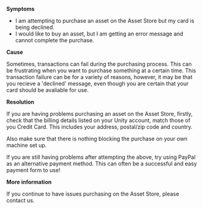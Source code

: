 

**Symptoms**


- I am attempting to purchase an asset on the Asset Store but my card is being declined.
- I would like to buy an asset, but I am getting an error message and cannot complete the purchase.



**Cause**



Sometimes, transactions can fail during the purchasing process. This can be frustrating when you want to purchase something at a certain time. This transaction failure can be for a variety of reasons, however, it may be that you recieve a 'declined' message, even though you are certain that your card should be avaliable for use.



**Resolution**



If you are having problems purchasing an asset on the Asset Store, firstly, check that the billing details listed on your Unity account, match those of you Credit Card. This includes your address, postal/zip code and country.



Also make sure that there is nothing blocking the purchase on your own machine set up.



If you are still having problems after attempting the above, try using PayPal as an alternative payment method. This can often be a successful and easy payment form to use!



**More information**



If you continue to have issues purchasing on the Asset Store, please contact us.


